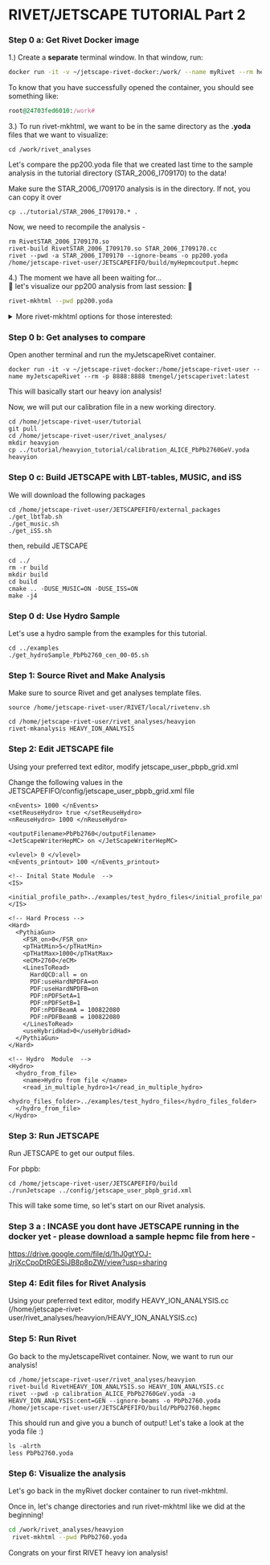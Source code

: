 # RIVET/JETSCAPE TUTORIAL Part 2

### Step 0 a: Get Rivet Docker image

1.) Create a **separate** terminal window. In that window, run:
```bash
docker run -it -v ~/jetscape-rivet-docker:/work/ --name myRivet --rm hepstore/rivet:3.1.8
```


To know that you have successfully opened the container, you should see something like:
```ruby
root@24703fed6010:/work#
```
3.) To run rivet-mkhtml, we want to be in the same directory as the **.yoda** files that we want to visualize:
```
cd /work/rivet_analyses
```
Let's compare the pp200.yoda file that we created last time to the sample analysis in the tutorial directory (STAR_2006_I709170) to the data!  

Make sure the STAR_2006_I709170 analysis is in the directory. If not, you can copy it over
```
cp ../tutorial/STAR_2006_I709170.* . 
```
Now, we need to recompile the analysis -
```
rm RivetSTAR_2006_I709170.so 
rivet-build RivetSTAR_2006_I709170.so STAR_2006_I709170.cc
rivet --pwd -a STAR_2006_I709170 --ignore-beams -o pp200.yoda /home/jetscape-rivet-user/JETSCAPEFIFO/build/myHepmcoutput.hepmc
```

 4.) The moment we have all been waiting for... <br>
 :tada: let's visualize our pp200 analysis from last session: :tada:
 ```bash
 rivet-mkhtml --pwd pp200.yoda
 ```
 <details>
<summary>More rivet-mkhtml options for those interested:</summary>
  
* -errs plots error bars from your Monte Carlo data
* -o specifies output folder <br>
For more, run 
```bash
rivet-mkhtml -h
```
</details>

### Step 0 b: Get analyses to compare
Open another terminal and run the myJetscapeRivet container.
```
docker run -it -v ~/jetscape-rivet-docker:/home/jetscape-rivet-user --name myJetscapeRivet --rm -p 8888:8888 tmengel/jetscaperivet:latest
```

This will basically start our heavy ion analysis! 

Now, we will put our calibration file in a new working directory.
```
cd /home/jetscape-rivet-user/tutorial
git pull
cd /home/jetscape-rivet-user/rivet_analyses/
mkdir heavyion
cp ../tutorial/heavyion_tutorial/calibration_ALICE_PbPb2760GeV.yoda heavyion
```

### Step 0 c: Build JETSCAPE with LBT-tables, MUSIC, and iSS

We will download the following packages 
```
cd /home/jetscape-rivet-user/JETSCAPEFIFO/external_packages
./get_lbtTab.sh
./get_music.sh
./get_iSS.sh
```
then, rebuild JETSCAPE

```
cd ../
rm -r build
mkdir build
cd build
cmake .. -DUSE_MUSIC=ON -DUSE_ISS=ON
make -j4
```

### Step 0 d: Use Hydro Sample
Let's use a hydro sample from the examples for this tutorial.
```
cd ../examples
./get_hydroSample_PbPb2760_cen_00-05.sh
```

### Step 1: Source Rivet and Make Analysis
Make sure to source Rivet and get analyses template files.

```
source /home/jetscape-rivet-user/RIVET/local/rivetenv.sh

cd /home/jetscape-rivet-user/rivet_analyses/heavyion
rivet-mkanalysis HEAVY_ION_ANALYSIS
```

### Step 2: Edit JETSCAPE file

Using your preferred text editor, modify jetscape_user_pbpb_grid.xml

Change the following values in the JETSCAPEFIFO/config/jetscape_user_pbpb_grid.xml file
```
<nEvents> 1000 </nEvents>
<setReuseHydro> true </setReuseHydro>
<nReuseHydro> 1000 </nReuseHydro>

<outputFilename>PbPb2760</outputFilename>
<JetScapeWriterHepMC> on </JetScapeWriterHepMC>

<vlevel> 0 </vlevel>
<nEvents_printout> 100 </nEvents_printout>
```
```
<!-- Inital State Module  -->
<IS>
   <initial_profile_path>../examples/test_hydro_files</initial_profile_path>
</IS>
```

```
<!-- Hard Process -->
<Hard>
  <PythiaGun>
    <FSR_on>0</FSR_on>
    <pTHatMin>5</pTHatMin>
    <pTHatMax>1000</pTHatMax>
    <eCM>2760</eCM>
    <LinesToRead>
      HardQCD:all = on
      PDF:useHardNPDFA=on
      PDF:useHardNPDFB=on
      PDF:nPDFSetA=1
      PDF:nPDFSetB=1
      PDF:nPDFBeamA = 100822080
      PDF:nPDFBeamB = 100822080
    </LinesToRead>
    <useHybridHad>0</useHybridHad>
  </PythiaGun>
</Hard>
```

```
<!-- Hydro  Module  -->
<Hydro>
  <hydro_from_file>
    <name>Hydro from file </name>
    <read_in_multiple_hydro>1</read_in_multiple_hydro>
    <hydro_files_folder>../examples/test_hydro_files</hydro_files_folder>
  </hydro_from_file>
</Hydro>
```

### Step 3: Run JETSCAPE
Run JETSCAPE to get our output files. 

For pbpb:
```
cd /home/jetscape-rivet-user/JETSCAPEFIFO/build
./runJetscape ../config/jetscape_user_pbpb_grid.xml
```
This will take some time, so let's start on our Rivet analysis.

### Step 3 a : INCASE you dont have JETSCAPE running in the docker yet - please download a sample hepmc file from here -
https://drive.google.com/file/d/1hJ0gtYOJ-JrjXcCpoDtRGESiJB8p8pZW/view?usp=sharing

### Step 4: Edit files for Rivet Analysis
Using your preferred text editor, modify HEAVY_ION_ANALYSIS.cc (/home/jetscape-rivet-user/rivet_analyses/heavyion/HEAVY_ION_ANALYSIS.cc)


### Step 5: Run Rivet
Go back to the myJetscapeRivet container. Now, we want to run our analysis!
```
cd /home/jetscape-rivet-user/rivet_analyses/heavyion
rivet-build RivetHEAVY_ION_ANALYSIS.so HEAVY_ION_ANALYSIS.cc
rivet --pwd -p calibration_ALICE_PbPb2760GeV.yoda -a HEAVY_ION_ANALYSIS:cent=GEN --ignore-beams -o PbPb2760.yoda /home/jetscape-rivet-user/JETSCAPEFIFO/build/PbPb2760.hepmc
```
This should run and give you a bunch of output! Let's take a look at the yoda file :)

```
ls -alrth
less PbPb2760.yoda
```

### Step 6: Visualize the analysis
Let's go back in the myRivet docker container to run rivet-mkhtml.

Once in, let's change directories and run rivet-mkhtml like we did at the beginning!

```bash
cd /work/rivet_analyses/heavyion
 rivet-mkhtml --pwd PbPb2760.yoda
```

Congrats on your first RIVET heavy ion analysis!

